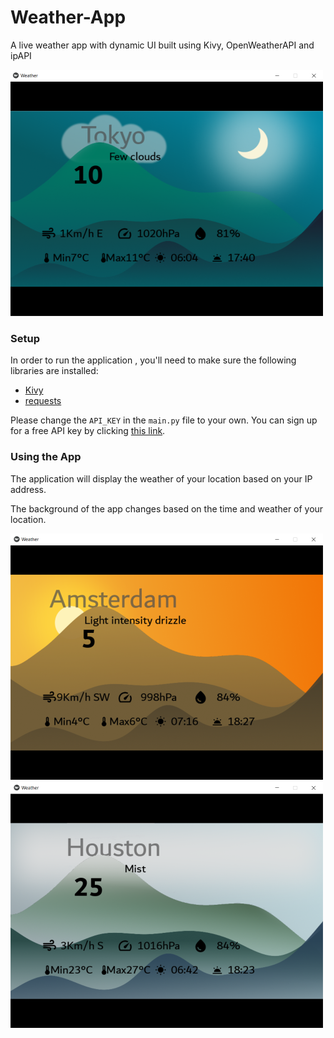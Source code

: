 # Weather-App
 A live weather app with dynamic UI built using Kivy, OpenWeatherAPI and ipAPI

 ![](demo/demo1.PNG)

### Setup
In order to run the application , you'll need to make sure the following libraries are installed:
- [Kivy](https://kivy.readthedocs.io/en/master/)
- [requests](https://requests.readthedocs.io/en/master/)

Please change the `API_KEY` in the `main.py` file to your own. You can sign up for a free API key by clicking [this link](https://home.openweathermap.org/users/sign_up).

### Using the App
The application will display the weather of your location based on your IP address.

The background of the app changes based on the time and weather of your location.

![](demo/demo2.PNG)
![](demo/demo3.PNG)